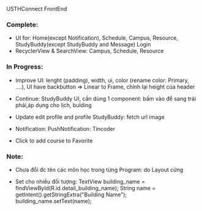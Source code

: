 USTHConnect FrontEnd
### Complete:
- UI for: Home(except Notification), Schedule, Campus, Resource, StudyBuddy(except StudyBuddy and Message) Login
- RecyclerView & SearchView: Campus, Schedule, Resource

### In Progress:
- Improve UI: lenght (padding), width, ui, color (rename color: Primary, ....), UI have backbutton => Linear to Frame, chỉnh lại height của header

- Continue: StudyBuddy UI, cần dùng 1 component: bấm vào để sang trái phải,áp dụng cho lịch, bulding

- Update edit profile and profile StudyBuddy: fetch url image

- Notification: PushNotification: Tincoder

- Click to add course to Favorite

### Note:
+ Chưa đổi đc tên các môn học trong từng Program: do Layout cứng 

+ Set cho nhiều đối tượng: 
    TextView building_name = findViewById(R.id.detail_building_name);
    String name = getIntent().getStringExtra("Building Name");
    building_name.setText(name);